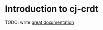 # Introduction to cj-crdt

TODO: write [great documentation](http://jacobian.org/writing/what-to-write/)
